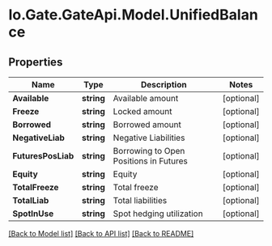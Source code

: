
# Io.Gate.GateApi.Model.UnifiedBalance

## Properties

Name | Type | Description | Notes
------------ | ------------- | ------------- | -------------
**Available** | **string** | Available amount | [optional] 
**Freeze** | **string** | Locked amount | [optional] 
**Borrowed** | **string** | Borrowed amount | [optional] 
**NegativeLiab** | **string** | Negative Liabilities | [optional] 
**FuturesPosLiab** | **string** | Borrowing to Open Positions in Futures | [optional] 
**Equity** | **string** | Equity | [optional] 
**TotalFreeze** | **string** | Total freeze | [optional] 
**TotalLiab** | **string** | Total liabilities | [optional] 
**SpotInUse** | **string** | Spot hedging utilization | [optional] 

[[Back to Model list]](../README.md#documentation-for-models)
[[Back to API list]](../README.md#documentation-for-api-endpoints)
[[Back to README]](../README.md)
